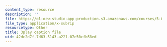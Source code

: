 ```yaml
---
content_type: resource
description: ''
file: https://ol-ocw-studio-app-production.s3.amazonaws.com/courses/5-07sc-biological-chemistry-i-fall-2013/42dc2d7f7d635143a22107e50cfb58ed_BY__sHZYi7Q.vtt
file_type: application/x-subrip
resourcetype: Other
title: 3play caption file
uid: 42dc2d7f-7d63-5143-a221-07e50cfb58ed
---
```

